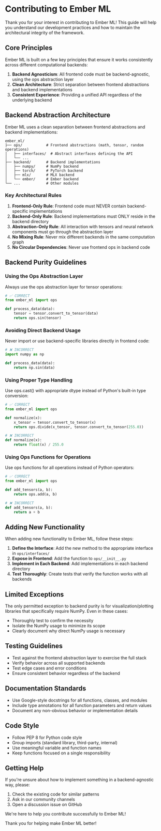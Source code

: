 # Contributing to Ember ML

Thank you for your interest in contributing to Ember ML! This guide will help you understand our development practices and how to maintain the architectural integrity of the framework.

## Core Principles

Ember ML is built on a few key principles that ensure it works consistently across different computational backends:

1. **Backend Agnosticism**: All frontend code must be backend-agnostic, using the ops abstraction layer
2. **Clean Architecture**: Strict separation between frontend abstractions and backend implementations
3. **Consistent Experience**: Providing a unified API regardless of the underlying backend

## Backend Abstraction Architecture

Ember ML uses a clean separation between frontend abstractions and backend implementations:

```
ember_ml/
├── ops/           # Frontend abstractions (math, tensor, random operations)
│   ├── interfaces/  # Abstract interfaces defining the API
│   └── ...
├── backend/       # Backend implementations
│   ├── numpy/     # NumPy backend
│   ├── torch/     # PyTorch backend
│   ├── mlx/       # MLX backend
│   └── ember/     # Ember backend
└── ...            # Other modules
```

### Key Architectural Rules

1. **Frontend-Only Rule**: Frontend code must NEVER contain backend-specific implementations
2. **Backend-Only Rule**: Backend implementations must ONLY reside in the backend directory
3. **Abstraction-Only Rule**: All interaction with tensors and neural network components must go through the abstraction layer
4. **No Mixing Rule**: Never mix different backends in the same computation graph
5. **No Circular Dependencies**: Never use frontend ops in backend code

## Backend Purity Guidelines

### Using the Ops Abstraction Layer

Always use the ops abstraction layer for tensor operations:

```python
# ✅ CORRECT
from ember_ml import ops

def process_data(data):
    tensor = tensor.convert_to_tensor(data)
    return ops.sin(tensor)
```

### Avoiding Direct Backend Usage

Never import or use backend-specific libraries directly in frontend code:

```python
# ❌ INCORRECT
import numpy as np

def process_data(data):
    return np.sin(data)
```

### Using Proper Type Handling

Use ops.cast() with appropriate dtype instead of Python's built-in type conversion:

```python
# ✅ CORRECT
from ember_ml import ops

def normalize(x):
    x_tensor = tensor.convert_to_tensor(x)
    return ops.divide(x_tensor, tensor.convert_to_tensor(255.0))

# ❌ INCORRECT
def normalize(x):
    return float(x) / 255.0
```

### Using Ops Functions for Operations

Use ops functions for all operations instead of Python operators:

```python
# ✅ CORRECT
from ember_ml import ops

def add_tensors(a, b):
    return ops.add(a, b)

# ❌ INCORRECT
def add_tensors(a, b):
    return a + b
```

## Adding New Functionality

When adding new functionality to Ember ML, follow these steps:

1. **Define the Interface**: Add the new method to the appropriate interface in `ops/interfaces/`
2. **Expose in Frontend**: Add the function to `ops/__init__.py`
3. **Implement in Each Backend**: Add implementations in each backend directory
4. **Test Thoroughly**: Create tests that verify the function works with all backends

## Limited Exceptions

The only permitted exception to backend purity is for visualization/plotting libraries that specifically require NumPy. Even in these cases:

- Thoroughly test to confirm the necessity
- Isolate the NumPy usage to minimize its scope
- Clearly document why direct NumPy usage is necessary

## Testing Guidelines

- Test against the frontend abstraction layer to exercise the full stack
- Verify behavior across all supported backends
- Test edge cases and error conditions
- Ensure consistent behavior regardless of the backend

## Documentation Standards

- Use Google-style docstrings for all functions, classes, and modules
- Include type annotations for all function parameters and return values
- Document any non-obvious behavior or implementation details

## Code Style

- Follow PEP 8 for Python code style
- Group imports (standard library, third-party, internal)
- Use meaningful variable and function names
- Keep functions focused on a single responsibility

## Getting Help

If you're unsure about how to implement something in a backend-agnostic way, please:

1. Check the existing code for similar patterns
2. Ask in our community channels
3. Open a discussion issue on GitHub

We're here to help you contribute successfully to Ember ML!

Thank you for helping make Ember ML better!
